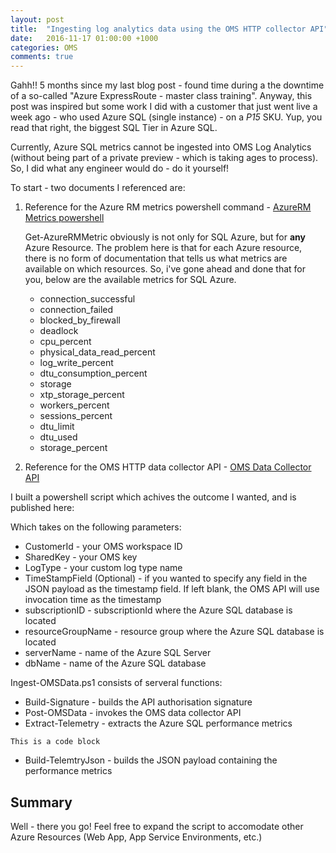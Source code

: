 ```yaml
---
layout: post
title:  "Ingesting log analytics data using the OMS HTTP collector API"
date:   2016-11-17 01:00:00 +1000
categories: OMS
comments: true
---
```


Gahh!! 5 months since my last blog post - found time during a the downtime of a so-called "Azure ExpressRoute - master class training".
Anyway, this post was inspired but some work I did with a customer that just went live a week ago - who used Azure SQL (single instance) - on a *P15* SKU. 
Yup, you read that right, the biggest SQL Tier in Azure SQL.

Currently, Azure SQL metrics cannot be ingested into OMS Log Analytics (without being part of a private preview - which is taking ages to process). So, I did what any engineer would do - do it yourself!

To start - two documents I referenced are:

1. Reference for the Azure RM metrics powershell command - [AzureRM Metrics powershell](https://docs.microsoft.com/en-us/powershell/resourcemanager/azurerm.insights/v1.0.12/Get-AzureRmMetric?redirectedfrom=msdn)

    Get-AzureRMMetric obviously is not only for SQL Azure, but for **any** Azure Resource. The problem here is that for each Azure resource, there is no form of documentation that tells us what metrics are available on which resources.
    So, i've gone ahead and done that for you, below are the available metrics for SQL Azure.

    * connection_successful
    * connection_failed
    * blocked_by_firewall
    * deadlock
    * cpu_percent
    * physical_data_read_percent
    * log_write_percent
    * dtu_consumption_percent
    * storage
    * xtp_storage_percent
    * workers_percent
    * sessions_percent
    * dtu_limit
    * dtu_used
    * storage_percent

2. Reference for the OMS HTTP data collector API - [OMS Data Collector API](https://docs.microsoft.com/en-us/azure/log-analytics/log-analytics-data-collector-api)

I built a powershell script which achives the outcome I wanted, and is published here:

Which takes on the following parameters:

* CustomerId - your OMS workspace ID
* SharedKey - your OMS key
* LogType - your custom log type name
* TimeStampField (Optional) - if you wanted to specify any field in the JSON payload as the timestamp field. If left blank, the OMS API will use invocation time as the timestamp
* subscriptionID - subscriptionId where the Azure SQL database is located
* resourceGroupName - resource group where the Azure SQL database is located
* serverName - name of the Azure SQL Server 
* dbName - name of the Azure SQL database

Ingest-OMSData.ps1 consists of serveral functions:

* Build-Signature - builds the API authorisation signature
* Post-OMSData - invokes the OMS data collector API
* Extract-Telemetry - extracts the Azure SQL performance metrics

```
This is a code block

```

* Build-TelemtryJson - builds the JSON payload containing the performance metrics

Summary
---------------------

Well - there you go! Feel free to expand the script to accomodate other Azure Resources (Web App, App Service Environments, etc.)